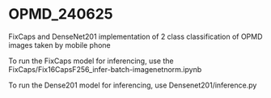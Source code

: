 # OPMD_240625
FixCaps and DenseNet201 implementation of 2 class classification of OPMD images taken by mobile phone

To run the FixCaps model for inferencing, use the FixCaps/Fix16CapsF256_infer-batch-imagenetnorm.ipynb

To run the Dense201 model for inferencing, use Densenet201/inference.py
